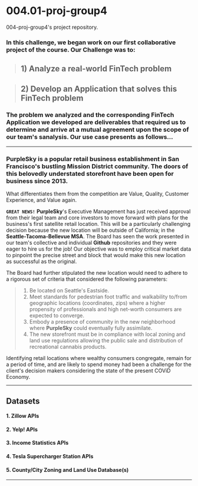 # 004.01-proj-group4
004-proj-group4's project repository.


### In this challenge, we began work on our first collaborative project of the course. Our Challenge was to: 
>  ## 1) Analyze a real-world FinTech problem

> ## 2) Develop an Application that solves this FinTech problem 

### The problem we analyzed and the corresponding FinTech Application we developed are deliverables that required us to determine and arrive at a mutual agreement upon the scope of our team's sanalysis. Our use case presents as follows...


---
### **PurpleSky** is a popular retail business establishment in San Francisco's bustling Mission District community. The doors of this belovedly understated storefront have been open for business since 2013.

What differentiates them from the competition are Value, Quality, Customer Experience, and Value again.

**`GREAT NEWS!`** **PurpleSky**'s Executive Management has just received approval from their legal team and core investors to move forward with plans for the business's first satellite retail location. This will be a particularly challenging decision because the new location will be outside of California; in the **Seattle-Tacoma-Bellevue MSA**. The Board has seen the work presented in our team's collective and individual **Github** repositories and they were eager to hire us for the job! Our objective was to employ critical market data to pinpoint the precise street and block that would make this new location as successful as the original.

The Board had further stipulated the new location would need to adhere to a rigorous set of criteria that considered the following parameters:
> 1. Be located on Seattle's Eastside.
> 2. Meet standards for pedestrian foot traffic and walkability to/from geographic locations (coordinates, zips) where a higher propensity of professionals and high net-worth consumers are expected to converge.
> 3. Embody a presence of community in the new neighborhood where **PurpleSky** could eventually fully assimilate.
> 4. The new storefront must be in compliance with local zoning and land use regulations allowing the public sale and distribution of recreational cannabis products.

Identifying retail locations where wealthy consumers congregate, remain for a period of time, and are likely to spend money had been a challenge for the client's decision makers considering the state of the present COViD Economy.

---

## Datasets

#### 1. **Zillow APIs**
#### 2. **Yelp! APIs**
#### 3. **Income Statistics APIs**
#### 4. **Tesla Supercharger Station APIs**
#### 5. **County/City Zoning and Land Use Database(s)**

---
